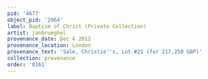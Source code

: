 ```yaml
---
pid: '4677'
object_pid: '2964'
label: Baptism of Christ (Private Collection)
artist: janbrueghel
provenance_date: Dec 4 2012
provenance_location: London
provenance_text: 'Sale, Christie''s, Lot #21 (for 217,250 GBP)'
collection: provenance
order: '0161'
---
```

